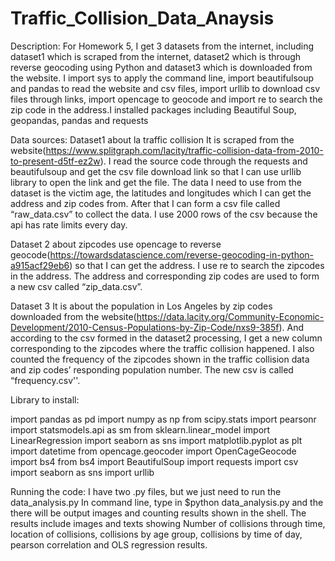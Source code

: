 # Traffic_Collision_Data_Anaysis
Description: For Homework 5, I get 3 datasets from the internet, including dataset1 which is scraped from the internet, dataset2 which is through reverse geocoding using Python and dataset3 which is downloaded from the website. I import sys to apply the command line, import beautifulsoup and pandas to read the website and csv files, import urllib to download csv files through links, import opencage to geocode and import re to search the zip code in the address.I installed packages including Beautiful Soup, geopandas, pandas and requests

Data sources:
Dataset1 about la traffic collision
It is scraped from the website(https://www.splitgraph.com/lacity/traffic-collision-data-from-2010-to-present-d5tf-ez2w). I read the source code through the requests and beautifulsoup and get the csv file download link so that I can use urllib  library to open the link and get the file. The data I need to use from the dataset is the victim age, the latitudes and longitudes which I can get the address and zip codes from. After that I can form a csv file called “raw_data.csv” to collect the data. I use 2000 rows of the csv because the api has rate limits every day.

Dataset 2 about zipcodes use opencage to reverse geocode(https://towardsdatascience.com/reverse-geocoding-in-python-a915acf29eb6) so that I can get the address. I use re to search the zipcodes in the address. The address and corresponding zip codes are used to form a new csv called “zip_data.csv”.

Dataset 3 
It is about the population in Los Angeles by zip codes downloaded from the website(https://data.lacity.org/Community-Economic-Development/2010-Census-Populations-by-Zip-Code/nxs9-385f). And according to the csv formed in the dataset2 processing, I get a new column corresponding to the zipcodes where the traffic collision happened. I also counted the frequency of the zipcodes shown in the traffic collision data and zip codes’ responding population number.  The new csv is called “frequency.csv''. 

Library to install:

import pandas as pd
import numpy as np
from scipy.stats import pearsonr
import statsmodels.api as sm
from sklearn.linear_model import LinearRegression
import seaborn as sns
import matplotlib.pyplot as plt
import datetime
from opencage.geocoder import OpenCageGeocode
import bs4
from bs4 import BeautifulSoup
import requests
import csv
import seaborn as sns
import urllib

Running the code:
I have two .py files, but we just need to run the data_analysis.py
In command line, type in $python data_analysis.py and the there will be output images and counting results shown in the shell.
The results include images and texts showing Number of collisions through time, location of collisions, collisions by age group, collisions by time of day, pearson correlation and OLS regression results.

